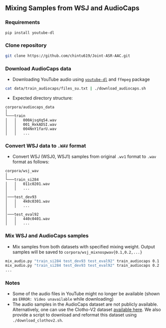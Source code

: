 ## Mixing Samples from WSJ and AudioCaps

### Requirements
  ```bash
  pip install youtube-dl
  ```

### Clone repository
  ```bash
  git clone https://github.com/chintu619/Joint-ASR-AAC.git
  ```

### Download AudioCaps data
  * Downloading YouTube audio using [`youtube-dl`](https://github.com/ytdl-org/youtube-dl) and `ffmpeg` package
  ```bash
  cat data/train_audiocaps/files_su.txt | ./download_audiocaps.sh
  ```
  * Expected directory structure:
  ```
  corpora/audiocaps_data
  │
  └───train
  │   │   000AjsqXq54.wav
  │   │   001_HxkADSI.wav
  │   │   004NnY1farU.wav
  │   │   ...
  ```

### Convert WSJ data to `.WAV` format
  * Convert WSJ (WSJ0, WSJ1) samples from original `.wv1` format to `.wav` format as follows:
  ```
  corpora/wsj_wav
  │
  └───train_si284
  │   │   011c0201.wav
  │   │   ...
  │
  │───test_dev93
  │   │   4k0c0301.wav
  │   │   ...
  │   
  │───test_eval92
  │   │   440c0401.wav
  │   │   ...
  ```

### Mix WSJ and AudioCaps samples
  * Mix samples from both datasets with specified mixing weight. Output samples will be saved to `corpora/wsj_mixnospwav{0.1,0.2,...}`
  ```bash
  mix_audio.py "train_si284 test_dev93 test_eval92" train_audiocaps 0.1
  mix_audio.py "train_si284 test_dev93 test_eval92" train_audiocaps 0.2
  ...
  ```

### Notes
  * Some of the audio files in YouTube might no longer be available (shown as `ERROR: Video unavailable` while downloading)
  * The audio samples in the AudioCaps dataset are not publicly available. Alternatively, one can use the Clotho-V2 dataset [available here](https://zenodo.org/record/4783391#.YXBTXtnMI-Q). We also provide a script to download and reformat this dataset using `./download_clothov2.sh`.
